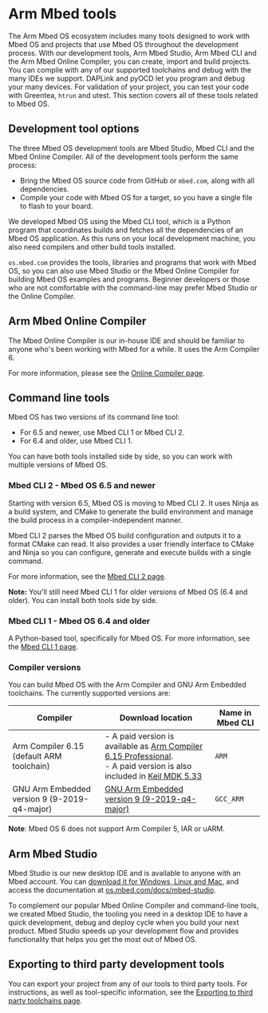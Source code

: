 # Arm Mbed tools

The Arm Mbed OS ecosystem includes many tools designed to work with Mbed OS and projects that use Mbed OS throughout the development process. With our development tools, Arm Mbed Studio, Arm Mbed CLI and the Arm Mbed Online Compiler, you can create, import and build projects. You can compile with any of our supported toolchains and debug with the many IDEs we support. DAPLink and pyOCD let you program and debug your many devices. For validation of your project, you can test your code with Greentea, `htrun` and utest. This section covers all of these tools related to Mbed OS.

## Development tool options

The three Mbed OS development tools are Mbed Studio, Mbed CLI and the Mbed Online Compiler. All of the development tools perform the same process:

- Bring the Mbed OS source code from GitHub or `mbed.com`, along with all dependencies.
- Compile your code with Mbed OS for a target, so you have a single file to flash to your board.

We developed Mbed OS using the Mbed CLI tool, which is a Python program that coordinates builds and fetches all the dependencies of an Mbed OS application. As this runs on your local development machine, you also need compilers and other build tools installed.

`os.mbed.com` provides the tools, libraries and programs that work with Mbed OS, so you can also use Mbed Studio or the Mbed Online Compiler for building Mbed OS examples and programs. Beginner developers or those who are not comfortable with the command-line may prefer Mbed Studio or the Online Compiler.

## Arm Mbed Online Compiler

The Mbed Online Compiler is our in-house IDE and should be familiar to anyone who's been working with Mbed for a while. It uses the Arm Compiler 6.

For more information, please see the [Online Compiler page](../build-tools/mbed-online-compiler.html).

## Command line tools

Mbed OS has two versions of its command line tool:

- For 6.5 and newer, use Mbed CLI 1 or Mbed CLI 2.
- For 6.4 and older, use Mbed CLI 1.

You can have both tools installed side by side, so you can work with multiple versions of Mbed OS.

### Mbed CLI 2 - Mbed OS 6.5 and newer

Starting with version 6.5, Mbed OS is moving to Mbed CLI 2. It uses Ninja as a build system, and CMake to generate the build environment and manage the build process in a compiler-independent manner.

Mbed CLI 2 parses the Mbed OS build configuration and outputs it to a format CMake can read. It also provides a user friendly interface to CMake and Ninja so you can configure, generate and execute builds with a single command.

For more information, see the [Mbed CLI 2 page](../build-tools/mbed-cli-2.html).

<span class="notes">**Note:** You'll still need Mbed CLI 1 for older versions of Mbed OS (6.4 and older). You can install both tools side by side.</span>

### Mbed CLI 1 - Mbed OS 6.4 and older

A Python-based tool, specifically for Mbed OS. For more information, see the [Mbed CLI 1 page](../build-tools/mbed-cli-1.html).

### Compiler versions

You can build Mbed OS with the Arm Compiler and GNU Arm Embedded toolchains. The currently supported versions are:

| Compiler| Download location | Name in Mbed CLI |
| --- | --- | --- |
| Arm Compiler 6.15 (default ARM toolchain) | - A paid version is available as [Arm Compiler 6.15 Professional](https://developer.arm.com/products/software-development-tools/compilers/arm-compiler/downloads/version-6). </br> - A paid version is also included in [Keil MDK 5.33](http://www2.keil.com/mdk5/533) | `ARM` |
| GNU Arm Embedded version 9 (9-2019-q4-major) | [GNU Arm Embedded version 9 (9-2019-q4-major)](https://developer.arm.com/open-source/gnu-toolchain/gnu-rm/downloads) | `GCC_ARM` |

<span class="notes">**Note**: Mbed OS 6 does not support Arm Compiler 5, IAR or uARM.</span>

## Arm Mbed Studio

Mbed Studio is our new desktop IDE and is available to anyone with an Mbed account. You can [download it for Windows, Linux and Mac](https://os.mbed.com/docs/mbed-studio/current/installing/index.html), and access the documentation at [os.mbed.com/docs/mbed-studio](https://os.mbed.com/docs/mbed-studio/).

To complement our popular Mbed Online Compiler and command-line tools, we created Mbed Studio, the tooling you need in a desktop IDE to have a quick development, debug and deploy cycle when you build your next product. Mbed Studio speeds up your development flow and provides functionality that helps you get the most out of Mbed OS.

## Exporting to third party development tools

You can export your project from any of our tools to third party tools. For instructions, as well as tool-specific information, see the [Exporting to third party toolchains page](../build-tools/third-party-build-tools.html).
